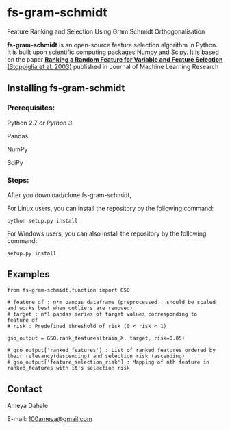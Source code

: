 fs-gram-schmidt 
===============================
Feature Ranking and Selection Using Gram Schmidt Orthogonalisation  

**fs-gram-schmidt** is an open-source feature selection algorithm in Python. It is built upon scientific computing packages Numpy and Scipy.
It is based on the paper [**Ranking a Random Feature for Variable and Feature Selection** (Stoppiglia et al. 2003)](http://www.jmlr.org/papers/v3/stoppiglia03a.html) published in Journal of Machine Learning Research


## Installing fs-gram-schmidt 
### Prerequisites:
Python 2.7 *or Python 3*

Pandas

NumPy

SciPy

### Steps:
After you download/clone fs-gram-schmidt, 

For Linux users, you can install the repository by the following command:

    python setup.py install

For Windows users, you can also install the repository by the following command:

    setup.py install


## Examples

```
from fs-gram-schmidt.function import GSO

# feature_df : n*m pandas dataframe (preprocessed : should be scaled and works best when outliers are removed)
# target : n*1 pandas series of target values corresponding to feature_df
# risk : Predefined threshold of risk (0 < risk < 1)

gso_output = GSO.rank_features(train_X, target, risk=0.05)

# gso_output['ranked_features'] : List of ranked features ordered by their relevancy(descending) and selection risk (ascending)
# gso_output['feature_selection_risk'] : Mapping of nth feature in ranked_features with it's selection risk 
```

## Contact
Ameya Dahale

E-mail: 100ameya@gmail.com
